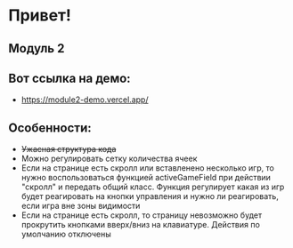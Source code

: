 # Привет!
## Модуль 2 

## Вот ссылка на демо:
- https://module2-demo.vercel.app/

## Особенности:
- ~~Ужасная структура кода~~
- Можно регулировать сетку количества ячеек
- Если на странице есть скролл или вставленено несколько игр, то нужно воспользоваться функцией activeGameField при действии "скролл" и передать общий класс. Функция регулирует какая из игр будет реагировать на кнопки управления и нужно ли реагировать, если игра вне зоны видимости
- Если на странице есть скролл, то страницу невозможно будет прокрутить кнопками вверх/вниз на клавиатуре. Действия по умолчанию отключены